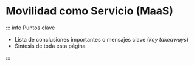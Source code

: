 # Movilidad como Servicio (MaaS)

::: info Puntos clave

- Lista de conclusiones importantes o mensajes clave (_key takeaways_)
- Síntesis de toda esta página

:::
